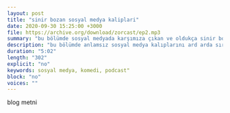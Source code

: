 ```yaml
---
layout: post
title: "sinir bozan sosyal medya kaliplari"
date: 2020-09-30 15:25:00 +3000
file: https://archive.org/download/zorcast/ep2.mp3
summary: "bu bölümde sosyal medyada karşımıza çıkan ve oldukça sinir bozan cümlelere yer veriyoruz."
description: "bu bölümde anlamsız sosyal medya kalıplarını ard arda sıralayarak sabrımızı test ediyoruz."
duration: "5:02" 
length: "302"
explicit: "no" 
keywords: sosyal medya, komedi, podcast"
block: "no" 
voices: ""
---
```


blog metni